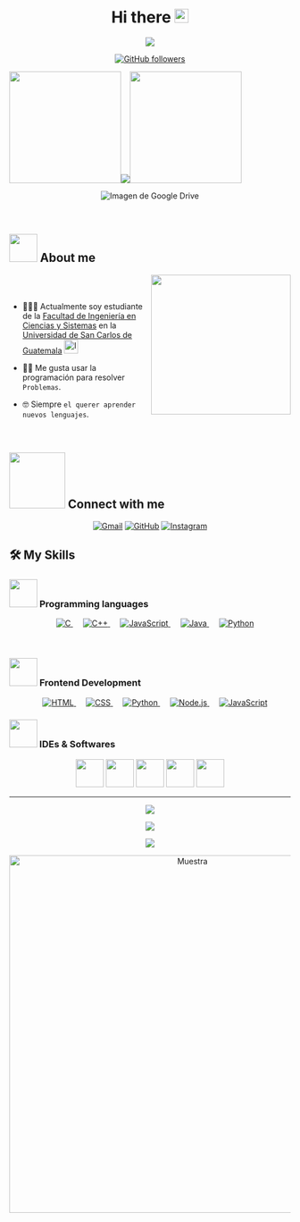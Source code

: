 <h1 align="center">Hi there <img src="https://media.giphy.com/media/hvRJCLFzcasrR4ia7z/giphy.gif" width="25px"></h1>

<p align="center">
<img src="https://profile-counter.glitch.me/KevinSandoval2000/count.svg">
</p>

<p align="center">
  <a href="https://github.com/KevinSandoval2000?tab=followers">
    <img src="https://img.shields.io/github/followers/KevinSandoval2000.svg?style=social&label=Followers" alt="GitHub followers">
  </a>
</p>

<p align="center">
	
  <a href="https://github.com/KevinSandoval2000"><img src = "https://drive.google.com/uc?export=view&id=1S31tMyxOrswZ6WkWw_AkZS2VRrZGluLH" width="200px"><img src="https://readme-typing-svg.herokuapp.com?font=Time+New+Roman&color=%23C8BE25&size=25&center=true&vCenter=true&width=600&height=100&lines=I'm+KevinSandoval2000..."><img src = "https://drive.google.com/uc?export=view&id=1w0TbmktzdLAEI4TNyR0Gln2ma_cPU4ck" width="200px"></a>

</p>

<p align="center">
  <img src="https://drive.google.com/uc?id=15Ej9xt1acEKf7WhbD9Q1dB83RLjtmbuB" alt="Imagen de Google Drive">
</p>

<br>


	
## <picture><img src = "https://github.com/7oSkaaa/7oSkaaa/blob/main/Images/about_me.gif?raw=true" width = 50px></picture> About me

<picture> <img align="right" src="https://github.com/7oSkaaa/7oSkaaa/blob/main/Images/Right_Side.gif?raw=true" width = 250px></picture>

<br><br>

- :school::technologist: Actualmente soy estudiante de la [Facultad de Ingeniería en Ciencias y Sistemas](https://portal.ingenieria.usac.edu.gt/) en la [Universidad de San Carlos de Guatemala](https://www.usac.edu.gt/)
  <a href="https://drive.google.com/file/d/1V_c0QYbFKc2-kCdqVyZuzsLCAKXuwMNV/view?usp=sharing">
    <img src="https://drive.google.com/uc?id=1V_c0QYbFKc2-kCdqVyZuzsLCAKXuwMNV" alt="Icono de la USAC" width="25" height="25"/>
  </a>

- :technologist: Me gusta usar la programación para resolver `Problemas`.
- :nerd_face: Siempre `el querer aprender nuevos lenguajes`.
<br>

## <picture> <img src="https://github.com/7oSkaaa/7oSkaaa/blob/main/Images/Connect-with-me.gif?raw=true" width="100px"> </picture> Connect with me
<p align="center">
	<a href="mailto:ks5206788@gmail.com"><img img src="https://img.shields.io/badge/gmail-%23EA4335.svg?style=plastic&logo=gmail&logoColor=white" alt="Gmail"/></a>
	<a href="https://github.com/KevinSandoval2000"><img src="https://img.shields.io/badge/github-%23181717.svg?style=plastic&logo=github&logoColor=white" alt="GitHub"/></a>
	<a href="https://www.instagram.com/kevnsan123/"><img src="https://img.shields.io/badge/instagram-%23E4405F.svg?style=plastic&logo=instagram&logoColor=white" alt="Instagram"/></a>
</p>



## 🛠️ My Skills

### <picture> <img src = "https://github.com/7oSkaaa/7oSkaaa/blob/main/Images/Programming_Languages.gif?raw=true" width = 50px>  </picture> Programming languages

<p align="center"> 
  &emsp; 
  <a href="https://www.cprogramming.com/" target="_blank"> 
    <img alt="C" src="https://img.shields.io/badge/C%20-%232370ED.svg?style=plastic&logo=c&logoColor=white">
  </a> 
  &emsp;
  <a href="https://www.w3schools.com/cpp/" target="_blank"> 
    <img alt="C++" src="https://img.shields.io/badge/C++%20-%2300599C.svg?style=plastic&logo=c%2B%2B&logoColor=white">
  </a> 
  &emsp;
  <a href="https://developer.mozilla.org/en-US/docs/Web/JavaScript" target="_blank"> 
     <img alt="JavaScript" src="https://img.shields.io/badge/JavaScript%20-%23F7DF1E.svg?style=plastic&logo=javascript&logoColor=black">
   </a>
  &emsp;
  <a href="https://www.java.com" target="_blank"> 
    <img alt="Java" src="https://img.shields.io/badge/Java-%23007396.svg?style=plastic&logo=java&logoColor=white">
  </a>
  &emsp;
   <a href="https://www.python.org" target="_blank">
    <img alt="Python" src="https://img.shields.io/badge/Python%20-%2314354C.svg?style=plastic&logo=python&logoColor=white">
  </a>
</p>
<br> 

### <picture> <img src = "https://github.com/7oSkaaa/7oSkaaa/blob/main/Images/Front_End.gif?raw=true" width = 50px>  </picture> Frontend Development
<p align="center"> 
  &emsp; 
  <a href="https://www.w3.org/html/" target="_blank"> 
   <img alt="HTML" src="https://img.shields.io/badge/HTML5%20-%23E34F26.svg?style=plastic&logo=html5&logoColor=white">
  </a>   
  &emsp;
  <a href="https://www.w3schools.com/css/" target="_blank">
    <img alt="CSS" src="https://img.shields.io/badge/CSS%20-%231572B6.svg?style=plastic&logo=css3&logoColor=white">
  </a> 
  &emsp;
  <a href="https://www.python.org" target="_blank">
    <img alt="Python" src="https://img.shields.io/badge/react-%2361DAFB.svg?style=plastic&logo=React&logoColor=black">
  </a>
  &emsp;
  <a href="https://www.w3schools.com/nodejs/" target="_blank"> 
     <img alt="Node.js" src="https://img.shields.io/badge/Node.js%20-%2343853D.svg?style=plastic&logo=node.js&logoColor=white">
   </a>
  &emsp;
  <a href="https://developer.mozilla.org/en-US/docs/Web/JavaScript" target="_blank"> 
     <img alt="JavaScript" src="https://img.shields.io/badge/JavaScript%20-%23F7DF1E.svg?style=plastic&logo=javascript&logoColor=black">
   </a>
</p>

### <picture> <img src = "https://drive.google.com/uc?export=view&id=1OWq8rQRpglPFfpEBlZQC_cOzjZUEYv-l" width="50px" ></picture> IDEs & Softwares
<p align="center"> 
  <picture> <img src = "https://drive.google.com/uc?export=view&id=16A1dOAuaVaMdaVNaxABQ63OAHZv5QkTA" width="50px" ></picture>
  <picture> <img src = "https://drive.google.com/uc?export=view&id=1WQKFRtN9VdZDEeF2IdixAx00PqFoJBLQ" width="50px" ></picture>
  <picture> <img src = "https://drive.google.com/uc?export=view&id=1eJfedl6SZ2AR65upp8d45-qDW01L_67n" width="50px" ></picture>
  <picture> <img src = "https://drive.google.com/uc?export=view&id=1xJ58uiHpUvFi5QhUgARrIOMxhpI1RrHW" width="50px" ></picture>
  <picture> <img src = "https://drive.google.com/uc?export=view&id=1nxw166V5oq06JvCruMmuybl96dcc4qyf" width="50px" ></picture>
	
</p>

---

<p align="center">
  <a>
    <img src="https://img.shields.io/badge/Proverbios%2019%3A21-Muchos%20planes%20hay%20en%20el%20coraz%C3%B3n%20del%20hombre%2C%20pero%20solo%20el%20prop%C3%B3sito%20del%20SE%C3%91OR%20se%20cumplir%C3%A1-%23FF5733?style=for-the-badge&logoColor=white">
  </a>
</p>
<p align="center">
  <a>
    <img src="https://img.shields.io/badge/Proverbios%2016%3A3:4-Pon%20en%20manos%20del%20SE%C3%91OR%20todas%20tus%20obras%20y%20tus%20proyectos%20se%20cumplir%C3%A1n-%23FF5733?style=for-the-badge&logoColor=white">
  </a>
</p>
<p align="center">
  <a>
    <img src="https://img.shields.io/badge/Proverbios%2024%3A3:4-Toda%20empresa%20tiene%20por%20fundamento%20planes%20sensatos%2C%20se%20fortalece%20mediante%20el%20sentido%20com%C3%BAn%2C%20y%20prospera%20manteni%C3%A9ndose%20al%20d%C3%ADa%20en%20todo-%23FF5733?style=for-the-badge&logoColor=white">
  </a>
</p>

<p align="center">
  <img src="https://drive.google.com/uc?id=1LReFzxqldcMt33hmUyHHDbzsN8dIhf6k" width="640px" alt="Muestra">
</p>

</br></br>
